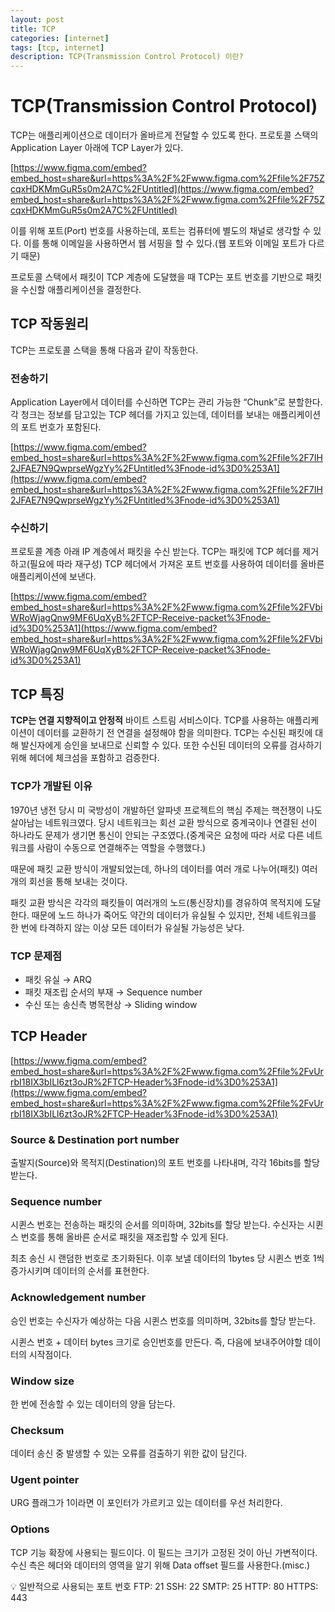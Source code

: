 ```yaml
---
layout: post
title: TCP
categories: [internet]
tags: [tcp, internet]
description: TCP(Transmission Control Protocol) 이란?
---
```


# TCP(Transmission Control Protocol)

TCP는 애플리케이션으로 데이터가 올바르게 전달할 수 있도록 한다. 프로토콜 스택의 Application Layer 아래에 TCP Layer가 있다.

[https://www.figma.com/embed?embed_host=share&url=https%3A%2F%2Fwww.figma.com%2Ffile%2F75ZcqxHDKMmGuR5s0m2A7C%2FUntitled](https://www.figma.com/embed?embed_host=share&url=https%3A%2F%2Fwww.figma.com%2Ffile%2F75ZcqxHDKMmGuR5s0m2A7C%2FUntitled)

이를 위해 포트(Port) 번호를 사용하는데, 포트는 컴퓨터에 별도의 채널로 생각할 수 있다. 이를 통해 이메일을 사용하면서 웹 서핑을 할 수 있다.(웹 포트와 이메일 포트가 다르기 때문)

프로토콜 스택에서 패킷이 TCP 계층에 도달했을 때 TCP는 포트 번호를 기반으로 패킷을 수신할 애플리케이션을 결정한다.

## TCP 작동원리

TCP는 프로토콜 스택을 통해 다음과 같이 작동한다.

### 전송하기

Application Layer에서 데이터를 수신하면 TCP는 관리 가능한 “Chunk”로 분할한다. 각 청크는 정보를 담고있는 TCP 헤더를 가지고 있는데, 데이터를 보내는 애플리케이션의 포트 번호가 포함된다.

[https://www.figma.com/embed?embed_host=share&url=https%3A%2F%2Fwww.figma.com%2Ffile%2F7IH2JFAE7N9QwprseWgzYy%2FUntitled%3Fnode-id%3D0%253A1](https://www.figma.com/embed?embed_host=share&url=https%3A%2F%2Fwww.figma.com%2Ffile%2F7IH2JFAE7N9QwprseWgzYy%2FUntitled%3Fnode-id%3D0%253A1)

### 수신하기

프로토콜 계층 아래 IP 계층에서 패킷을 수신 받는다. TCP는 패킷에 TCP 헤더를 제거하고(필요에 따라 재구성) TCP 헤더에서 가져온 포트 번호를 사용하여 데이터를 올바른 애플리케이션에 보낸다.

[https://www.figma.com/embed?embed_host=share&url=https%3A%2F%2Fwww.figma.com%2Ffile%2FVbiWRoWjagQnw9MF6UqXyB%2FTCP-Receive-packet%3Fnode-id%3D0%253A1](https://www.figma.com/embed?embed_host=share&url=https%3A%2F%2Fwww.figma.com%2Ffile%2FVbiWRoWjagQnw9MF6UqXyB%2FTCP-Receive-packet%3Fnode-id%3D0%253A1)

## TCP 특징

**TCP는 연결 지향적이고 안정적** 바이트 스트림 서비스이다. TCP를 사용하는 애플리케이션이 데이터를 교환하기 전 연결을 설정해야 함을 의미한다. TCP는 수신된 패킷에 대해 발신자에게 승인을 보내므로 신뢰할 수 있다. 또한 수신된 데이터의 오류를 검사하기 위해 헤더에 체크섬을 포함하고 검증한다.

### TCP가 개발된 이유

1970년 냉전 당시 미 국방성이 개발하던 알파넷 프로젝트의 핵심 주제는 핵전쟁이 나도 살아남는 네트워크였다. 당시 네트워크는 회선 교환 방식으로 중계국이나 연결된 선이 하나라도 문제가 생기면 통신이 안되는 구조였다.(중계국은 요청에 따라 서로 다른 네트워크를 사람이 수동으로 연결해주는 역할을 수행했다.)

때문에 패킷 교환 방식이 개발되었는데, 하나의 데이터를 여러 개로 나누어(패킷) 여러 개의 회선을 통해 보내는 것이다.

패킷 교환 방식은 각각의 패킷들이 여러개의 노드(통신장치)를 경유하여 목적지에 도달한다. 때문에 노드 하나가 죽어도 약간의 데이터가 유실될 수 있지만, 전체 네트워크를 한 번에 타격하지 않는 이상 모든 데이터가 유실될 가능성은 낮다.

### TCP 문제점

- 패킷 유실 → ARQ
- 패킷 재조립 순서의 부재 → Sequence number
- 수신 또는 송신측 병목현상 → Sliding window

## TCP Header

[https://www.figma.com/embed?embed_host=share&url=https%3A%2F%2Fwww.figma.com%2Ffile%2FvUrrbI18IX3bILl6zt3oJR%2FTCP-Header%3Fnode-id%3D0%253A1](https://www.figma.com/embed?embed_host=share&url=https%3A%2F%2Fwww.figma.com%2Ffile%2FvUrrbI18IX3bILl6zt3oJR%2FTCP-Header%3Fnode-id%3D0%253A1)

### Source & Destination port number

출발지(Source)와 목적지(Destination)의 포트 번호를 나타내며, 각각 16bits를 할당 받는다.

### Sequence number

시퀸스 번호는 전송하는 패킷의 순서를 의미하며, 32bits를 할당 받는다. 수신자는 시퀸스 번호를 통해 올바른 순서로 패킷을 재조립할 수 있게 된다.

최초 송신 시 랜덤한 번호로 초기화된다. 이후 보낼 데이터의 1bytes 당 시퀸스 번호 1씩 증가시키며 데이터의 순서를 표현한다.

### Acknowledgement number

승인 번호는 수신자가 예상하는 다음 시퀸스 번호를 의미하며, 32bits를 할당 받는다.

시퀸스 번호 + 데이터 bytes 크기로 승인번호를 만든다. 즉, 다음에 보내주어야할 데이터의 시작점이다.

### Window size

한 번에 전송할 수 있는 데이터의 양을 담는다.

### Checksum

데이터 송신 중 발생할 수 있는 오류를 검출하기 위한 값이 담긴다.

### Ugent pointer

URG 플래그가 1이라면 이 포인터가 가르키고 있는 데이터를 우선 처리한다.

### Options

TCP 기능 확장에 사용되는 필드이다. 이 필드는 크기가 고정된 것이 아닌 가변적이다. 수신 측은 헤더와 데이터의 영역을 알기 위해 Data offset 필드를 사용한다.(misc.)

<aside>
💡 일반적으로 사용되는 포트 번호
FTP: 21
SSH: 22
SMTP: 25
HTTP: 80
HTTPS: 443

</aside>